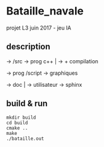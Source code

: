 # Bataille_navale
projet L3 juin 2017 - jeu IA

## description

-> /src
-> prog c++ | -> + compilation

-> prog /script -> graphiques

-> doc | -> utilisateur -> sphinx

## build & run

```
mkdir build
cd build
cmake ..
make
./bataille.out
```
